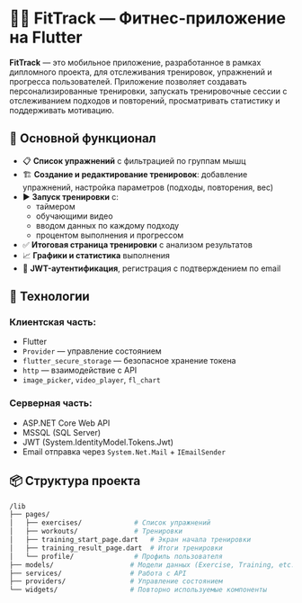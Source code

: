 # 🏋️‍♂️ FitTrack — Фитнес-приложение на Flutter

**FitTrack** — это мобильное приложение, разработанное в рамках дипломного проекта, для отслеживания тренировок, упражнений и прогресса пользователей. Приложение позволяет создавать персонализированные тренировки, запускать тренировочные сессии с отслеживанием подходов и повторений, просматривать статистику и поддерживать мотивацию.

## 🚀 Основной функционал

- 📋 **Список упражнений** с фильтрацией по группам мышц
- 🏗 **Создание и редактирование тренировок**: добавление упражнений, настройка параметров (подходы, повторения, вес)
- ▶ **Запуск тренировки** с:
  - таймером
  - обучающими видео
  - вводом данных по каждому подходу
  - процентом выполнения и прогрессом
- ✅ **Итоговая страница тренировки** с анализом результатов
- 📈 **Графики и статистика** выполнения
- 🔐 **JWT-аутентификация**, регистрация с подтверждением по email

## 🧰 Технологии

### Клиентская часть:
- Flutter
- `Provider` — управление состоянием
- `flutter_secure_storage` — безопасное хранение токена
- `http` — взаимодействие с API
- `image_picker`, `video_player`, `fl_chart`

### Серверная часть:
- ASP.NET Core Web API
- MSSQL (SQL Server)
- JWT (System.IdentityModel.Tokens.Jwt)
- Email отправка через `System.Net.Mail` + `IEmailSender`

## 📦 Структура проекта

```bash
/lib
├── pages/
│   ├── exercises/             # Список упражнений
│   ├── workouts/              # Тренировки
│   ├── training_start_page.dart   # Экран начала тренировки
│   ├── training_result_page.dart  # Итоги тренировки
│   └── profile/               # Профиль пользователя
├── models/                   # Модели данных (Exercise, Training, etc.)
├── services/                 # Работа с API
├── providers/                # Управление состоянием
└── widgets/                  # Повторно используемые компоненты
